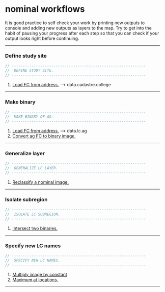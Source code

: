 # __nominal workflows__  

It is good practice to self check your work by printing new outputs to console and adding new outputs as layers to the map. Try to get into the habit of pausing your progress after each step so that you can check if your output looks right before continuing.     

---

### Define study site  

```js
// -------------------------------------------------------------
//  DEFINE STUDY SITE. 
// -------------------------------------------------------------
```

1. [Load FC from address.][load-fc] --> data.cadastre.college 

--- 

### Make binary 

```js
// -------------------------------------------------------------
//  MAKE BINARY OF AG. 
// -------------------------------------------------------------
```

1. [Load FC from address.][load-fc] --> data.lc.ag
2. [Convert ag FC to binary image.][convert-fc-binary]    

---

### Generalize layer   

```js
// -------------------------------------------------------------
//  GENERALIZE LC LAYER.
// -------------------------------------------------------------
```

1. [Reclassify a nominal image.][local-reclass]  

---  

### Isolate subregion 

```js
// -------------------------------------------------------------
//  ISOLATE LC SUBREGION.
// -------------------------------------------------------------
```

1. [Intersect two binaries.][local-intersection]   

---  

### Specify new LC names  

```js
// -------------------------------------------------------------
//  SPECIFY NEW LC NAMES.
// -------------------------------------------------------------
```

1. [Multiply image by constant][local-multiply-constant]  
2. [Maximum at locations.][local-max] 

---

[load-data-module]: ../methods/load-modules.md#data-module 
[load-task-module]: ../methods/load-modules.md#tasks-module

[load-fc]: ../methods/load-data.md#feature-collection-from-address 
[load-ic]: ../methods/load-data.md#image-collection-from-address  
[load-i]: ../methods/load-data.md#image-from-address

[print-first]: ../methods/inspect-properties.md#print-first-feature-in-fc
[print-unique]: ../methods/inspect-properties.md#print-unique-values-in-fc  
[print-size]: ../methods/inspect-properties.md#print-size-of-collection


[filter-collection]: ../methods/filter-collection.md#by-attribute  
[filter-bounds]: ../methods/filter-collection.md#by-bounds  

[convert-fc-binary]: ../methods/convert-data-model.md#feature-collection-to-binary  

[area-fc-acres]: ../methods/area.md#acres-of-each-feature-in-collection  
[area-fc-sq-km]: ../methods/area.md#sq-km-of-each-feature-in-collection      

[pixel-area]: ../methods/area.md#make-pixel-area-image    


[sum-table]: ../methods/aggregate-table.md#sum-the-values-in-a-table-column  
[dissolve-by-prop]: ../methods/aggregate-table.md#dissolve-features-in-collection-by-property  

[local-reclass]: ../methods/local-one-layer.md#reclassify-nominal-values 
[local-multiply-constant]: ../methods/local-one-layer.md#multiply-image-by-constant

[local-erase]: ../methods/local-two-layers.md#erase-values-at-locations-with-binary  
[local-intersection]: ../methods/local-two-layers.md#intersect-two-binaries
[local-max]: ../methods/local-two-layers.md#maximum-at-locations  

[zonal-sum]: ../methods/zonal-operations.md#zonal-summary-of-dough-within-cutters  